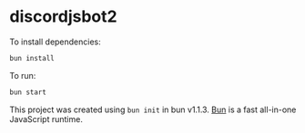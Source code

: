 # discordjsbot2

To install dependencies:

```bash
bun install
```

To run:

```bash
bun start
```

This project was created using `bun init` in bun v1.1.3. [Bun](https://bun.sh) is a fast all-in-one JavaScript runtime.
